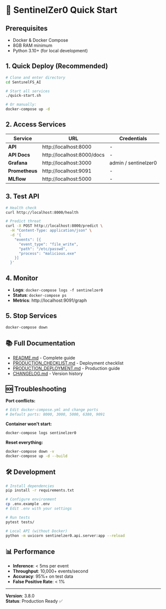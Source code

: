 # 🚀 SentinelZer0 Quick Start

## Prerequisites

- Docker & Docker Compose
- 8GB RAM minimum
- Python 3.10+ (for local development)

## 1. Quick Deploy (Recommended)

```bash
# Clone and enter directory
cd SentınelFS_AI

# Start all services
./quick-start.sh

# Or manually:
docker-compose up -d
```

## 2. Access Services

| Service | URL | Credentials |
|---------|-----|-------------|
| **API** | http://localhost:8000 | - |
| **API Docs** | http://localhost:8000/docs | - |
| **Grafana** | http://localhost:3000 | admin / sentinelzer0 |
| **Prometheus** | http://localhost:9091 | - |
| **MLflow** | http://localhost:5000 | - |

## 3. Test API

```bash
# Health check
curl http://localhost:8000/health

# Predict threat
curl -X POST http://localhost:8000/predict \
  -H "Content-Type: application/json" \
  -d '{
    "events": [{
      "event_type": "file_write",
      "path": "/etc/passwd",
      "process": "malicious.exe"
    }]
  }'
```

## 4. Monitor

- **Logs**: `docker-compose logs -f sentinelzer0`
- **Status**: `docker-compose ps`
- **Metrics**: http://localhost:9091/graph

## 5. Stop Services

```bash
docker-compose down
```

## 📚 Full Documentation

- [README.md](README.md) - Complete guide
- [PRODUCTION_CHECKLIST.md](PRODUCTION_CHECKLIST.md) - Deployment checklist
- [PRODUCTION_DEPLOYMENT.md](PRODUCTION_DEPLOYMENT.md) - Production guide
- [CHANGELOG.md](CHANGELOG.md) - Version history

## 🆘 Troubleshooting

**Port conflicts:**
```bash
# Edit docker-compose.yml and change ports
# Default ports: 8000, 3000, 5000, 6380, 9091
```

**Container won't start:**
```bash
docker-compose logs sentinelzer0
```

**Reset everything:**
```bash
docker-compose down -v
docker-compose up -d --build
```

## 🛠️ Development

```bash
# Install dependencies
pip install -r requirements.txt

# Configure environment
cp .env.example .env
# Edit .env with your settings

# Run tests
pytest tests/

# Local API (without Docker)
python -m uvicorn sentinelzer0.api.server:app --reload
```

## 📊 Performance

- **Inference**: < 5ms per event
- **Throughput**: 10,000+ events/second
- **Accuracy**: 95%+ on test data
- **False Positive Rate**: < 1%

---

**Version**: 3.8.0  
**Status**: Production Ready ✅
